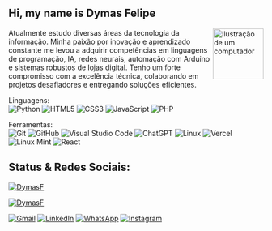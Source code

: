 ## Hi, my name is Dymas Felipe 



<img src="https://raw.githubusercontent.com/MicaelliMedeiros/micaellimedeiros/master/image/computer-illustration.png" alt="ilustração de um computador" min-width="100px" max-width="200px" width="100vh" align="right">



<p align="left"> 
 Atualmente estudo diversas áreas da tecnologia da informação. Minha paixão por inovação e aprendizado constante me levou a adquirir competências em linguagens de programação, IA, redes neurais, automação com Arduino e sistemas robustos de lojas digital. Tenho um forte compromisso com a excelência técnica, colaborando em projetos desafiadores e entregando soluções eficientes.
  
</p>


Linguagens:
<br>
  ![Python](https://img.shields.io/badge/python-3670A0?style=for-the-badge&logo=python&logoColor=ffdd54)
  ![HTML5](https://img.shields.io/badge/html5-%23E34F26.svg?style=for-the-badge&logo=html5&logoColor=white)
  ![CSS3](https://img.shields.io/badge/css3-%231572B6.svg?style=for-the-badge&logo=css3&logoColor=white)
  ![JavaScript](https://img.shields.io/badge/javascript-%23323330.svg?style=for-the-badge&logo=javascript&logoColor=%23F7DF1E)
  ![PHP](https://img.shields.io/badge/php-%23777BB4.svg?style=for-the-badge&logo=php&logoColor=white)


Ferramentas:
<br>
  ![Git](https://img.shields.io/badge/git-%23F05033.svg?style=for-the-badge&logo=git&logoColor=white)
  ![GitHub](https://img.shields.io/badge/github-%23121011.svg?style=for-the-badge&logo=github&logoColor=white)
  ![Visual Studio Code](https://img.shields.io/badge/Visual%20Studio%20Code-0078d7.svg?style=for-the-badge&logo=visual-studio-code&logoColor=white)
  ![ChatGPT](https://img.shields.io/badge/chatGPT-74aa9c?style=for-the-badge&logo=openai&logoColor=white)
  ![Linux](https://img.shields.io/badge/Linux-FCC624?style=for-the-badge&logo=linux&logoColor=black)
  ![Vercel](https://img.shields.io/badge/vercel-%23000000.svg?style=for-the-badge&logo=vercel&logoColor=white)
  ![Linux Mint](https://img.shields.io/badge/Linux%20Mint-87CF3E?style=for-the-badge&logo=Linux%20Mint&logoColor=white)
  ![React](https://img.shields.io/badge/react-%2320232a.svg?style=for-the-badge&logo=react&logoColor=%2361DAFB)


## Status & Redes Sociais:

[![DymasF](https://github-readme-stats.vercel.app/api?username=oDyKoz&theme=dark)](https://github.com/anuraghazra/github-readme-stats)

[![DymasF](https://github-readme-stats.vercel.app/api/top-langs/?username=oDyKoz&hide=html&layout=compact&theme=dark)](https://github.com/anuraghazra/github-readme-stats)


<p align="left">
  <a href="dymas10felipe20@gmai.com" title="Gmail">
  <img src="https://img.shields.io/badge/-Gmail-FF0000?style=flat-square&labelColor=FF0000&logo=gmail&logoColor=white&link=dymas10felipe20@gmail.com" alt="Gmail"/></a>
  <a href="https://www.linkedin.com/in/dymas-felipe/" title="LinkedIn">
  <img src="https://img.shields.io/badge/-Linkedin-0e76a8?style=flat-square&logo=Linkedin&logoColor=white&link=LINK-DO-SEU-LINKEDIN" alt="LinkedIn"/></a>
  <a href="https://whatsa.me/14997919470" title="WhatsApp">
  <img src="https://img.shields.io/badge/-WhatsApp-25d366?style=flat-square&labelColor=25d366&logo=whatsapp&logoColor=white&link=API-DO-SEU-WHATSAPP" alt="WhatsApp"/></a>
  <a href="https://www.instagram.com/dymais._/" title="Instagram">
  <img src="https://img.shields.io/badge/-Instagram-DF0174?style=flat-square&labelColor=DF0174&logo=instagram&logoColor=white&link=LINK-DO-SEU-INSTAGRAM" alt="Instagram"/></a>
</p>
